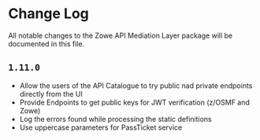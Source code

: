 # Change Log

All notable changes to the Zowe API Mediation Layer package will be documented in this file.

## `1.11.0`

- Allow the users of the API Catalogue to try public nad private endpoints directly from the UI
- Provide Endpoints to get public keys for JWT verification (z/OSMF and Zowe)
- Log the errors found while processing the static definitions
- Use uppercase parameters for PassTicket service
